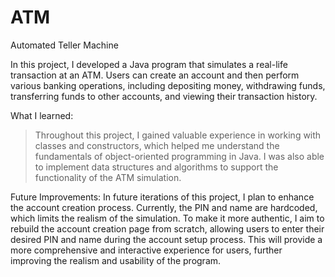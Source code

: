 # ATM
Automated Teller Machine

In this project, I developed a Java program that simulates a real-life transaction at an ATM. Users can create an account and then perform various banking operations, including depositing money, withdrawing funds, transferring funds to other accounts, and viewing their transaction history.

What I learned:
>Throughout this project, I gained valuable experience in working with classes and constructors, which helped me understand the fundamentals of object-oriented programming in Java. I was also able to implement data structures and algorithms to support the functionality of the ATM simulation.

Future Improvements:
In future iterations of this project, I plan to enhance the account creation process. Currently, the PIN and name are hardcoded, which limits the realism of the simulation. To make it more authentic, I aim to rebuild the account creation page from scratch, allowing users to enter their desired PIN and name during the account setup process. This will provide a more comprehensive and interactive experience for users, further improving the realism and usability of the program.
